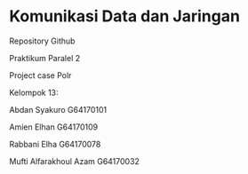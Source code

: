 # Komunikasi Data dan Jaringan
Repository Github

Praktikum Paralel 2 

Project case Polr

Kelompok 13:

Abdan Syakuro           G64170101

Amien Elhan             G64170109

Rabbani Elha            G64170078

Mufti Alfarakhoul Azam  G64170032

